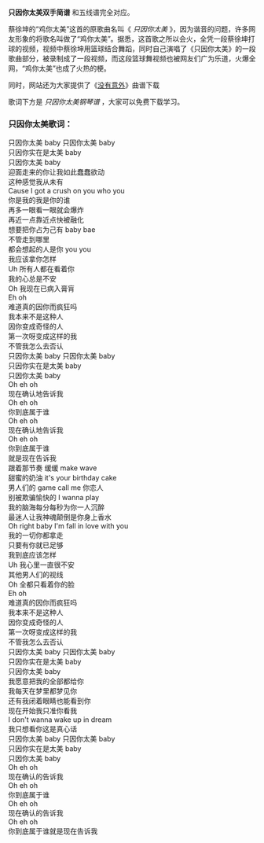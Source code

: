 

**只因你太美双手简谱** 和五线谱完全对应。

蔡徐坤的“鸡你太美”这首的原歌曲名叫《 _只因你太美_
》，因为谐音的问题，许多网友形象的将歌名叫做了“鸡你太美”。据悉，这首歌之所以会火，全凭一段蔡徐坤打球的视频，视频中蔡徐坤用篮球结合舞蹈，同时自己演唱了《只因你太美》的一段歌曲部分，被录制成了一段视频，而这段篮球舞视频也被网友们广为乐道，火爆全网，“鸡你太美”也成了火热的梗。

同时，网站还为大家提供了《[没有意外](Music-10117-没有意外-释放内心独白.html "没有意外")》曲谱下载

歌词下方是 _只因你太美钢琴谱_ ，大家可以免费下载学习。

### 只因你太美歌词：

只因你太美 baby 只因你太美 baby  
只因你实在是太美 baby  
只因你太美 baby  
迎面走来的你让我如此蠢蠢欲动  
这种感觉我从未有  
Cause I got a crush on you who you  
你是我的我是你的谁  
再多一眼看一眼就会爆炸  
再近一点靠近点快被融化  
想要把你占为己有 baby bae  
不管走到哪里  
都会想起的人是你 you you  
我应该拿你怎样  
Uh 所有人都在看着你  
我的心总是不安  
Oh 我现在已病入膏肓  
Eh oh  
难道真的因你而疯狂吗  
我本来不是这种人  
因你变成奇怪的人  
第一次呀变成这样的我  
不管我怎么去否认  
只因你太美 baby 只因你太美 baby  
只因你实在是太美 baby  
只因你太美 baby  
Oh eh oh  
现在确认地告诉我  
Oh eh oh  
你到底属于谁  
Oh eh oh  
现在确认地告诉我  
Oh eh oh  
你到底属于谁  
就是现在告诉我  
跟着那节奏 缓缓 make wave  
甜蜜的奶油 it's your birthday cake  
男人们的 game call me 你恋人  
别被欺骗愉快的 I wanna play  
我的脑海每分每秒为你一人沉醉  
最迷人让我神魂颠倒是你身上香水  
Oh right baby I'm fall in love with you  
我的一切你都拿走  
只要有你就已足够  
我到底应该怎样  
Uh 我心里一直很不安  
其他男人们的视线  
Oh 全都只看着你的脸  
Eh oh  
难道真的因你而疯狂吗  
我本来不是这种人  
因你变成奇怪的人  
第一次呀变成这样的我  
不管我怎么去否认  
只因你太美 baby 只因你太美 baby  
只因你实在是太美 baby  
只因你太美 baby  
我愿意把我的全部都给你  
我每天在梦里都梦见你  
还有我闭着眼睛也能看到你  
现在开始我只准你看我  
I don't wanna wake up in dream  
我只想看你这是真心话  
只因你太美 baby 只因你太美 baby  
只因你实在是太美 baby  
只因你太美 baby  
Oh eh oh  
现在确认的告诉我  
Oh eh oh  
你到底属于谁  
Oh eh oh  
现在确认的告诉我  
Oh eh oh  
你到底属于谁就是现在告诉我  

